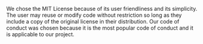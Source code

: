 We chose the MIT License because of its user friendliness and its simplicity. The user may reuse or modify code without restriction so long as they include a copy of the original license in their distribution. Our code of conduct was chosen because it is the most popular code of conduct and it is applicable to our project.
